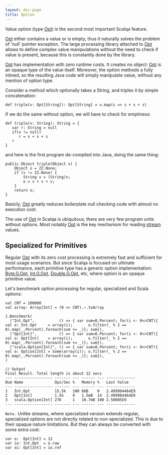 ```yaml
---
layout: doc-page
title: Option
---
```


Value option (type [Opt](../../api/scalqa/val/Opt.html)) is the second most important Scalqa feature.

[Opt](../../api/scalqa/val/Opt.html) either contains a value or is empty, thus it 
naturally solves the problem of 'null' pointer exception. The large processing library attached to [Opt](../../api/scalqa/val/Opt.html)
allows to define complex value manipulations without the need to check if value is present, because this is constantly done by the library.

[Opt](../../api/scalqa/val/Opt.html) has implementation with zero runtime costs. It creates no object: [Opt](../../api/scalqa/val/Opt.html)
is an opaque type of the value itself. Moreover, the option methods a fully inlined, so the resulting Java code will simply manipulate value, 
without any mention of option type.

Consider a method which optionally takes a String, and triples it by simple concatenation:

```
def triple(v: Opt[String]): Opt[String] = v.map(s => s + s + s)
```
If we do the same without option, we will have to check for emptiness: 
```
def triple(v: String): String = {
   var r: String = null
   if(v != null) 
      r = s + s + s
   r
}
```

and here is the first program de-compiled into Java, doing the same thing:
```
public Object triple(Object v) {
    Object o = ZZ.None;
    if (v != ZZ.None) {
        String v = (String)v;
        o = v + v + v;
    }
    return o;
}
``` 
Basicly, [Opt](../../api/scalqa/val/Opt.html) greatly reduces boilerplate null checking code with almost no
execution cost. 

The use of [Opt](../../api/scalqa/val/Opt.html) in Scalqa is ubiquitous, there are very few program 
units without options.
Most notably [Opt](../../api/scalqa/val/Opt.html) is the key mechanism for reading 
[stream](../../api/scalqa/val/Stream.html) values.

## Specialized for Primitives

Regular [Opt](../../api/scalqa/val/Opt.html) with its zero cost processing is extremely fast and sufficient
for most usage scenarios. But since Scalqa is focused on ultimate performance, 
each primitive type has a generic option implementation:
[Byte.G.Opt](../../api/scalqa/lang/byte/g/Opt.html),
[Int.G.Opt](../../api/scalqa/lang/int/g/Opt.html),
[Double.G.Opt](../../api/scalqa/lang/double/g/Opt.html), etc, where option is an opaque primitive value.

Let's benchmark option processing for regular, specialized and Scala options:
```
val CNT = 100000
val array: Array[Int] = (0 <> CNT).~.toArray

J.Benchmark(
  ("Int.Opt",           () => { var sum=0.Percent; for(i <- 0<>CNT){ val o: Int.Opt     = array(i);       o.filter(_ % 2 == 0).map(_.Percent).foreach(sum += _)}; sum}),
  ("Opt[Int]",          () => { var sum=0.Percent; for(i <- 0<>CNT){ val o: Opt[Int]    = array(i);       o.filter(_ % 2 == 0).map(_.Percent).foreach(sum += _)}; sum}),
  ("scala.Option[Int]", () => { var sum=0.Percent; for(i <- 0<>CNT){ val o: Option[Int] = Some(array(i)); o.filter(_ % 2 == 0).map(_.Percent).foreach(sum += _)}; sum}),
)
```
```
// Output 
Final Result. Total length is about 12 secs
--- ----------------- ------- --- ------ --- -------------
Num Name              Ops/Sec %   Memory %   Last Value
--- ----------------- ------- --- ------ --- -------------
1   Int.Opt           15.5k   100 66B    0   2.499984464E9
2   Opt[Int]          1.5k    9   1.5mB  14  2.499984464E9
3   scala.Option[Int] 276     1   10.7mB 100 2.50005E9
--- ----------------- ------- --- ------ --- -------------
```

`Note.` Unlike streams, where specialized version extends regular, specialized options are not directly related 
to non-specialized. This is due to their opaque nature limitations. But they can always be converted with 
some extra cost:
```
var o:  Opt[Int] = 12
var io: Int.Opt  = o.raw
var oi: Opt[Int] = io.ref
```
  









